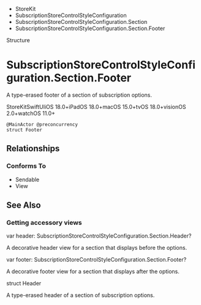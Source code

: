 

- StoreKit
- SubscriptionStoreControlStyleConfiguration
- SubscriptionStoreControlStyleConfiguration.Section
-  SubscriptionStoreControlStyleConfiguration.Section.Footer 

Structure

# SubscriptionStoreControlStyleConfiguration.Section.Footer

A type-erased footer of a section of subscription options.

StoreKitSwiftUIiOS 18.0+iPadOS 18.0+macOS 15.0+tvOS 18.0+visionOS 2.0+watchOS 11.0+

``` source
@MainActor @preconcurrency
struct Footer
```

## Relationships

### Conforms To

- Sendable
- View

## See Also

### Getting accessory views

var header: SubscriptionStoreControlStyleConfiguration.Section.Header?

A decorative header view for a section that displays before the options.

var footer: SubscriptionStoreControlStyleConfiguration.Section.Footer?

A decorative footer view for a section that displays after the options.

struct Header

A type-erased header of a section of subscription options.

